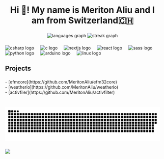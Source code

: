 <h1 align="center">Hi 👋! My name is Meriton Aliu and I am from Switzerland🇨🇭</h1>

###

<div align="center">
  <img src="https://github-readme-stats.vercel.app/api/top-langs?username=meritonaliu&locale=en&hide_title=false&layout=compact&card_width=320&langs_count=5&theme=dracula&hide_border=false" height="150" alt="languages graph"  />
  <img src="https://streak-stats.demolab.com?user=meritonaliu&locale=en&mode=daily&theme=dracula&hide_border=false&border_radius=5" height="150" alt="streak graph"  />
</div>

###

<div align="left">
  <img src="https://cdn.jsdelivr.net/gh/devicons/devicon/icons/csharp/csharp-original.svg" height="30" alt="csharp logo"  />
  <img width="12" />
  <img src="https://cdn.jsdelivr.net/gh/devicons/devicon/icons/c/c-original.svg" height="30" alt="c logo"  />
  <img width="12" />
  <img src="https://cdn.jsdelivr.net/gh/devicons/devicon/icons/nextjs/nextjs-original.svg" height="30" alt="nextjs logo"  />
  <img width="12" />
  <img src="https://cdn.jsdelivr.net/gh/devicons/devicon/icons/react/react-original.svg" height="30" alt="react logo"  />
  <img width="12" />
  <img src="https://cdn.jsdelivr.net/gh/devicons/devicon/icons/sass/sass-original.svg" height="30" alt="sass logo"  />
  <img width="12" />
  <img src="https://cdn.jsdelivr.net/gh/devicons/devicon/icons/python/python-original.svg" height="30" alt="python logo"  />
  <img width="12" />
  <img src="https://cdn.jsdelivr.net/gh/devicons/devicon/icons/arduino/arduino-original.svg" height="30" alt="arduino logo"  />
  <img width="12" />
  <img src="https://cdn.jsdelivr.net/gh/devicons/devicon/icons/linux/linux-original.svg" height="30" alt="linux logo"  />
</div>

###

<h2 align="left">Projects</h2>

###

<p align="left">- [efmcore](https://github.com/MeritonAliu/efm32core)<br>- [weatherio](https://github.com/MeritonAliu/weatherio)<br>- [activfiler](https://github.com/MeritonAliu/activfilter)</p>

###

<br clear="both">

<img src="https://raw.githubusercontent.com/meritonaliu/meritonaliu/output/snake.svg" alt="Snake animation" />

###

<div align="left">
  <img src="https://visitor-badge.laobi.icu/badge?page_id=meritonaliu.meritonaliu&"  />
</div>

###
